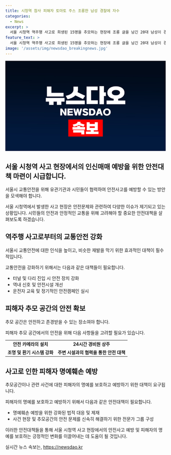 ```yaml
---
title: 시청역 참사 피해자 토마토 주스 조롱한 남성 경찰에 자수
categories:
  - News
excerpt: >
  서울 시청역 역주행 사고로 희생된 15명을 추모하는 현장에 조롱 글을 남긴 20대 남성이 경찰에 자수했다. A씨는 현장에 피해자를 조롱하는 쪽지를 남긴 혐의로 입건됐으며, 더불어 다른 조롱성 쪽지글을 수거해 내사가 진행 중이다. 이에 더해 남대문경찰서와 사이벗사대는 모욕성 인터넷 게시글에 대해 내사를 시작했다. 사망자 9명 가운데 6명이 현장에서, 3명은 병원 이송 도중에 사망했다.
feature_text: >
  서울 시청역 역주행 사고로 희생된 15명을 추모하는 현장에 조롱 글을 남긴 20대 남성이 경찰에 자수했다. A씨는 현장에 피해자를 조롱하는 쪽지를 남긴 혐의로 입건됐으며, 더불어 다른 조롱성 쪽지글을 수거해 내사가 진행 중이다. 이에 더해 남대문경찰서와 사이벗사대는 모욕성 인터넷 게시글에 대해 내사를 시작했다. 사망자 9명 가운데 6명이 현장에서, 3명은 병원 이송 도중에 사망했다.
image: '/assets/img/newsdao_breakingnews.jpg'
---
```


<p><img src="/assets/img/newsdao_breakingnews.jpg" alt="cryptoinkorea 속보" /></p>

<h2 data-ke-size="size26">서울 시청역 사고 현장에서의 인신매매 예방을 위한 안전대책 마련이 시급합니다.</h2>

<p data-ke-size="size16">서울시 교통안전을 위해 유관기관과 시민들이 협력하여 안전사고를 예방할 수 있는 방안을 모색해야 합니다.</p>

<p>서울 시청역에서 발생한 사고 현장은 안전문제와 관련하여 다양한 이슈가 제기되고 있는 상황입니다. 시민들의 안전과 안정적인 교통을 위해 고려해야 할 중요한 안전대책을 살펴보도록 하겠습니다.</p>

<h2 data-ke-size="size24">역주행 사고로부터의 교통안전 강화</h2>

<p data-ke-size="size16">서울시 교통안전에 대한 인식을 높이고, 비슷한 재발을 막기 위한 효과적인 대책이 필수적입니다.</p>

<p>교통안전을 강화하기 위해서는 다음과 같은 대책들이 필요합니다.</p>

<ul>
  <li>터널 및 다리 진입 시 안전 장치 강화</li>
  <li>역내 신호 및 안전시설 개선</li>
  <li>운전자 교육 및 정기적인 안전캠페인 실시</li>
</ul>

<h2 data-ke-size="size24">피해자 추모 공간의 안전 확보</h2>

<p data-ke-size="size16">추모 공간은 안전하고 존경받을 수 있는 장소여야 합니다.</p>

<p>피해자 추모 공간에서의 안전을 위해 다음 사항들을 고려할 필요가 있습니다.</p>

<table>
  <tr>
    <td style="text-align: center; height: 17px;"><b>안전 카메라의 설치</b></td>
    <td style="text-align: center; height: 17px;"><b>24시간 경비원 상주</b></td>
  </tr>
  <tr>
    <td style="text-align: center; height: 17px;"><b>조명 및 환기 시스템 강화</b></td>
    <td style="text-align: center; height: 17px;"><b>주변 시설과의 협력을 통한 안전 대책</b></td>
  </tr>
</table>

<h2 data-ke-size="size24">사고로 인한 피해자 명예훼손 예방</h2>

<p data-ke-size="size16">추모공간이나 관련 사건에 대한 피해자의 명예를 보호하고 예방하기 위한 대책이 요구됩니다.</p>

<p>피해자의 명예를 보호하고 예방하기 위해서 다음과 같은 안전대책이 필요합니다.</p>

<ul>
  <li>명예훼손 예방을 위한 강화된 법적 대응 및 제재</li>
  <li>사건 현장 및 추모공간의 안전 문제를 신속히 해결하기 위한 전문가 그룹 구성</li>
</ul>

<p>이러한 안전대책들을 통해 서울 시청역 사고 현장에서의 안전사고 예방 및 피해자의 명예를 보호하는 긍정적인 변화를 이끌어내는 데 도움이 될 것입니다.</p>
실시간 뉴스 속보는, <a href="https://newsdao.kr" rel="dofollow">https://newsdao.kr</a>


